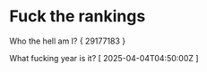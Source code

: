 # Fuck the rankings

Who the hell am I?
{ 29177183 }

What fucking year is it?
[ 2025-04-04T04:50:00Z ]

